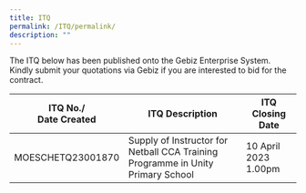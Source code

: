 ```yaml
---
title: ITQ
permalink: /ITQ/permalink/
description: ""
---
```

The ITQ below has been published onto the Gebiz Enterprise System. <br>Kindly submit your quotations via Gebiz if you are interested to bid for the contract.


| ITQ No./<br>Date Created | ITQ Description | ITQ Closing Date |
| -------- | -------- | -------- |
|MOESCHETQ23001870| Supply of Instructor for Netball CCA Training Programme in Unity Primary School |10 April 2023 1.00pm |